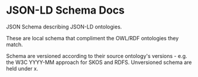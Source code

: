 # JSON-LD Schema Docs

JSON Schema describing JSON-LD ontologies.

These are local schema that compliment the OWL/RDF ontologies they match.

Schema are versioned according to their source ontology's versions - e.g. the
W3C YYYY-MM approach for SKOS and RDFS. Unversioned schema are held under x.